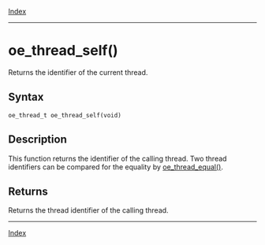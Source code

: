 [Index](index.md)

---
# oe_thread_self()

Returns the identifier of the current thread.

## Syntax

    oe_thread_t oe_thread_self(void)
## Description 

This function returns the identifier of the calling thread. Two thread identifiers can be compared for the equality by [oe_thread_equal()](thread_8h_a25377db9e25d5d9dbf382692462b6519_1a25377db9e25d5d9dbf382692462b6519.md).



## Returns

Returns the thread identifier of the calling thread.

---
[Index](index.md)

